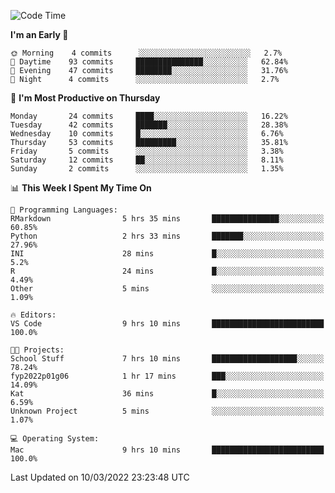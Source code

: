 <!--START_SECTION:waka-->
![Code Time](http://img.shields.io/badge/Code%20Time-9%20hrs%2026%20mins-blue)

**I'm an Early 🐤** 

```text
🌞 Morning    4 commits      ░░░░░░░░░░░░░░░░░░░░░░░░░   2.7% 
🌆 Daytime    93 commits     ███████████████░░░░░░░░░░   62.84% 
🌃 Evening    47 commits     ████████░░░░░░░░░░░░░░░░░   31.76% 
🌙 Night      4 commits      ░░░░░░░░░░░░░░░░░░░░░░░░░   2.7%

```
📅 **I'm Most Productive on Thursday** 

```text
Monday       24 commits     ████░░░░░░░░░░░░░░░░░░░░░   16.22% 
Tuesday      42 commits     ███████░░░░░░░░░░░░░░░░░░   28.38% 
Wednesday    10 commits     █░░░░░░░░░░░░░░░░░░░░░░░░   6.76% 
Thursday     53 commits     █████████░░░░░░░░░░░░░░░░   35.81% 
Friday       5 commits      ░░░░░░░░░░░░░░░░░░░░░░░░░   3.38% 
Saturday     12 commits     ██░░░░░░░░░░░░░░░░░░░░░░░   8.11% 
Sunday       2 commits      ░░░░░░░░░░░░░░░░░░░░░░░░░   1.35%

```


📊 **This Week I Spent My Time On** 

```text
💬 Programming Languages: 
RMarkdown                5 hrs 35 mins       ███████████████░░░░░░░░░░   60.85% 
Python                   2 hrs 33 mins       ███████░░░░░░░░░░░░░░░░░░   27.96% 
INI                      28 mins             █░░░░░░░░░░░░░░░░░░░░░░░░   5.2% 
R                        24 mins             █░░░░░░░░░░░░░░░░░░░░░░░░   4.49% 
Other                    5 mins              ░░░░░░░░░░░░░░░░░░░░░░░░░   1.09%

🔥 Editors: 
VS Code                  9 hrs 10 mins       █████████████████████████   100.0%

🐱‍💻 Projects: 
School Stuff             7 hrs 10 mins       ███████████████████░░░░░░   78.24% 
fyp2022p01g06            1 hr 17 mins        ███░░░░░░░░░░░░░░░░░░░░░░   14.09% 
Kat                      36 mins             █░░░░░░░░░░░░░░░░░░░░░░░░   6.59% 
Unknown Project          5 mins              ░░░░░░░░░░░░░░░░░░░░░░░░░   1.07%

💻 Operating System: 
Mac                      9 hrs 10 mins       █████████████████████████   100.0%

```


 Last Updated on 10/03/2022 23:23:48 UTC
<!--END_SECTION:waka-->


<!---
viggo-gascou/viggo-gascou is a ✨ special ✨ repository because its `README.md` (this file) appears on your GitHub profile.
You can click the Preview link to take a look at your changes.
--->

